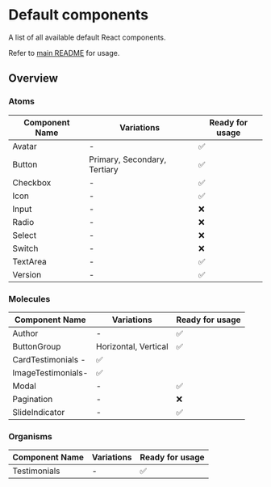 # Default components

A list of all available default React components.

Refer to [main README](../../README.md) for usage.

## Overview

### Atoms
| Component Name | Variations                   | Ready for usage |
|----------------|------------------------------|-----------------|
| Avatar         | -                            | ✅              |
| Button         | Primary, Secondary, Tertiary | ✅              |
| Checkbox       | -                            | ✅              |
| Icon           | -                            | ✅              |
| Input          | -                            | ❌              |
| Radio          | -                            | ❌              |
| Select         | -                            | ❌              |
| Switch         | -                            | ❌              |
| TextArea       | -                            | ✅              |
| Version        | -                            | ✅              |

### Molecules
| Component Name | Variations                   | Ready for usage |
|----------------|------------------------------|-----------------|
| Author         | -                            | ✅              |
| ButtonGroup    | Horizontal, Vertical         | ✅              |
| CardTestimonials -                            | ✅              |
| ImageTestimonials-                            | ✅              |
| Modal          | -                            | ✅              |
| Pagination     | -                            | ❌              |
| SlideIndicator | -                            | ✅              |

### Organisms
| Component Name | Variations                   | Ready for usage |
|----------------|------------------------------|-----------------|
| Testimonials   | -                            | ✅              |
